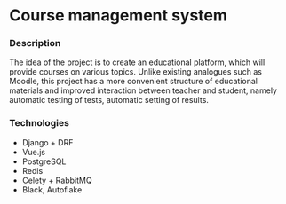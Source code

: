 # Course management system
### Description
The idea of ​​the project is to create an educational platform,
which will provide courses on various topics.
Unlike existing analogues such as Moodle,
this project has a more convenient structure of educational materials
and improved interaction between teacher and student, namely automatic testing of tests, automatic setting of results.

### Technologies
- Django + DRF
- Vue.js
- PostgreSQL
- Redis
- Celety + RabbitMQ
- Black, Autoflake
